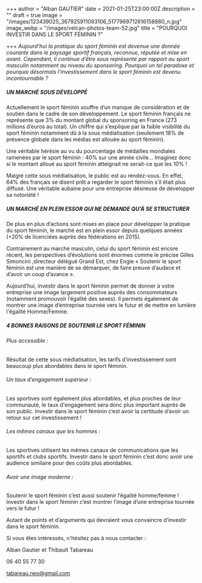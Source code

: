 +++
author = "Alban GAUTIER"
date = 2021-01-25T23:00:00Z
description = ""
draft = true
image = "/images/123439025_367925911093106_5177969712616158860_n.jpg"
image_webp = "/images/velcan-photos-team-52.jpg"
title = "POURQUOI INVESTIR DANS LE SPORT FÉMININ ?"

+++
_Aujourd’hui la pratique du sport féminin est devenue une donnée courante dans le paysage sportif français, reconnue, réputée et mise en avant. Cependant, il continue d’être sous représenté par rapport au sport masculin notamment au niveau du sponsoring. Pourquoi un tel paradoxe et pourquoi désormais l’investissement dans le sport féminin est devenu incontournable ?_

##### UN MARCHÉ SOUS DÉVELOPPÉ

Actuellement le sport féminin souffre d’un manque de considération et de soutien dans le cadre de son développement. Le sport féminin français ne représente que 3% du montant global du sponsoring en France (273 millions d’euros au total). Un chiffre qui s’explique par la faible visibilité du sport féminin notamment dû à la sous médiatisation (seulement 18% de présence globale dans les médias est allouée au sport féminin).

Une véritable hérésie au vu du pourcentage de médailles mondiales ramenées par le sport féminin : 40% sur une année civile… Imaginez donc si le montant alloué au sport féminin atteignait ne serait-ce que les 10% !

Malgré cette sous médiatisation, le public est au rendez-vous. En effet, 64% des français se disent prêt a regarder le sport féminin s’il était plus diffusé. Une véritable aubaine pour une entreprise désireuse de développer sa notoriété !

##### UN MARCHÉ EN PLEIN ESSOR QUI NE DEMANDE QU'À SE STRUCTURER

De plus en plus d’actions sont mises en place pour développer la pratique du sport féminin, le marché est en plein essor depuis quelques années (+20% de licenciées auprès des fédérations en 2015).

Contrairement au marché masculin, celui du sport féminin est encore récent, les perspectives d’évolutions sont énormes comme le précise Gilles Simoncini ,directeur délégué Grand Est, chez Engie « Soutenir le sport féminin est une manière de se démarquer, de faire preuve d’audace et d’avoir un coup d’avance ».

Aujourd’hui, investir dans le sport féminin permet de donner à votre entreprise une image largement positive auprès des consommateurs (notamment promouvoir l’égalité des sexes). Il permets également de montrer une image d’entreprise tournée vers le futur et de mettre en lumière l'égalité Homme/Femme.

##### 4 BONNES RAISONS DE SOUTENIR LE SPORT FÉMININ

###### Plus accessible :

Résultat de cette sous médiatisation, les tarifs d’investissement sont beaucoup plus abordables dans le sport féminin.

###### Un taux d’engagement supérieur : 

Les sportives sont également plus abordables, et plus proches de leur communauté, le taux d'engagement sera donc plus important auprès de son public. Investir dans le sport féminin c’est avoir la certitude d’avoir un retour sur cet investissement !

###### Les mêmes canaux que les hommes : 

Les sportives utilisent les mêmes canaux de communications que les sportifs et clubs sportifs. Investir dans le sport féminin c’est donc avoir une audience similaire pour des coûts plus abordables.

###### Avoir une image moderne : 

Soutenir le sport féminin c’est aussi soutenir l’égalité homme/femme ! Investir dans le sport féminin c’est montrer l’image d’une entreprise tournée vers le futur !

Autant de points et d’arguments qui devraient vous convaincre d’investir dans le sport féminin.

  
Si vous êtes intéressés, n'hésitez pas à nous contacter :   

Alban Gautier et Thibault Tabareau

06 40 55 77 30

[tabareau.neo@gmail.com](mailto:tabareau.neo@gmail.com)